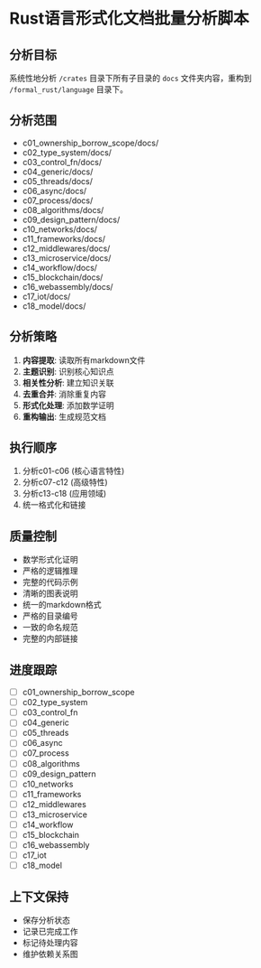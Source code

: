 # Rust语言形式化文档批量分析脚本

## 分析目标

系统性地分析 `/crates` 目录下所有子目录的 `docs` 文件夹内容，重构到 `/formal_rust/language` 目录下。

## 分析范围

- c01_ownership_borrow_scope/docs/
- c02_type_system/docs/
- c03_control_fn/docs/
- c04_generic/docs/
- c05_threads/docs/
- c06_async/docs/
- c07_process/docs/
- c08_algorithms/docs/
- c09_design_pattern/docs/
- c10_networks/docs/
- c11_frameworks/docs/
- c12_middlewares/docs/
- c13_microservice/docs/
- c14_workflow/docs/
- c15_blockchain/docs/
- c16_webassembly/docs/
- c17_iot/docs/
- c18_model/docs/

## 分析策略

1. **内容提取**: 读取所有markdown文件
2. **主题识别**: 识别核心知识点
3. **相关性分析**: 建立知识关联
4. **去重合并**: 消除重复内容
5. **形式化处理**: 添加数学证明
6. **重构输出**: 生成规范文档

## 执行顺序

1. 分析c01-c06 (核心语言特性)
2. 分析c07-c12 (高级特性)
3. 分析c13-c18 (应用领域)
4. 统一格式化和链接

## 质量控制

- 数学形式化证明
- 严格的逻辑推理
- 完整的代码示例
- 清晰的图表说明
- 统一的markdown格式
- 严格的目录编号
- 一致的命名规范
- 完整的内部链接

## 进度跟踪

- [ ] c01_ownership_borrow_scope
- [ ] c02_type_system
- [ ] c03_control_fn
- [ ] c04_generic
- [ ] c05_threads
- [ ] c06_async
- [ ] c07_process
- [ ] c08_algorithms
- [ ] c09_design_pattern
- [ ] c10_networks
- [ ] c11_frameworks
- [ ] c12_middlewares
- [ ] c13_microservice
- [ ] c14_workflow
- [ ] c15_blockchain
- [ ] c16_webassembly
- [ ] c17_iot
- [ ] c18_model

## 上下文保持

- 保存分析状态
- 记录已完成工作
- 标记待处理内容
- 维护依赖关系图
